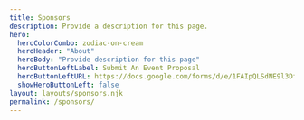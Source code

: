 ```yaml
---
title: Sponsors
description: Provide a description for this page.
hero:
  heroColorCombo: zodiac-on-cream
  heroHeader: "About"
  heroBody: "Provide description for this page"
  heroButtonLeftLabel: Submit An Event Proposal
  heroButtonLeftURL: https://docs.google.com/forms/d/e/1FAIpQLSdNE9l3Df58coVJBav1ibV3LGiQZhsiAs9pf0-RcEZO0IQv7Q/viewform
  showHeroButtonLeft: false
layout: layouts/sponsors.njk
permalink: /sponsors/
---
```

